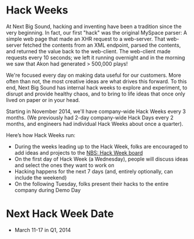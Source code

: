 # Hack Weeks

At Next Big Sound, hacking and inventing have been a tradition since the very beginning. In fact, our first "hack" was the original MySpace parser: A simple web page that made an XHR request to a web-server. That web-server fetched the contents from an XML endpoint, parsed the contents, and returned the value back to the web-client. The web-client made requests every 10 seconds; we left it running overnight and in the morning we saw that Akon had generated > 500,000 plays! 

We're focused every day on making data useful for our customers. More often than not, the most creative ideas are what drives this forward. To this end, Next Big Sound has internal hack weeks to explore and experiment, to disrupt and provide healthy chaos, and to bring to life ideas that once only lived on paper or in your head. 

Starting in November 2014, we'll have company-wide Hack Weeks every 3 months. (We previously had 2-day company-wide Hack Days every 2 months, and engineers had individual Hack Weeks about once a quarter). 

Here’s how Hack Weeks run: 
- During the weeks leading up to the Hack Week, folks are encouraged to add ideas and projects to the [NBS: Hack Week board](https://trello.com/b/6Wu6JciJ/nbs-hack-week)
- On the first day of Hack Week (a Wednesday), people will discuss ideas and select the ones they want to work on
- Hacking happens for the next 7 days (and, entirely optionally, can include the weekend)
- On the following Tuesday, folks present their hacks to the entire company during Demo Day

# Next Hack Week Date
- March 11-17 in Q1, 2014
